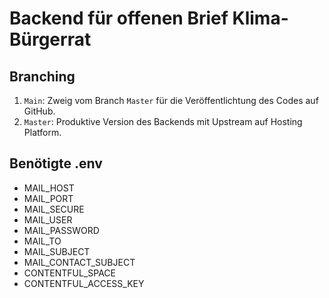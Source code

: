 # Backend für offenen Brief Klima-Bürgerrat

## Branching
1. `Main`: Zweig vom Branch `Master` für die Veröffentlichtung des Codes auf GitHub.
1. `Master`: Produktive Version des Backends mit Upstream auf Hosting Platform.

## Benötigte .env
- MAIL_HOST
- MAIL_PORT
- MAIL_SECURE
- MAIL_USER
- MAIL_PASSWORD
- MAIL_TO
- MAIL_SUBJECT
- MAIL_CONTACT_SUBJECT
- CONTENTFUL_SPACE
- CONTENTFUL_ACCESS_KEY
